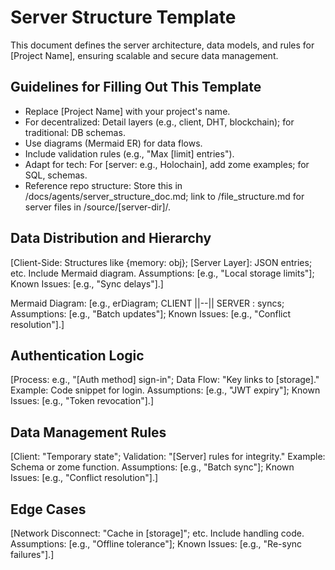 # Server Structure Template

This document defines the server architecture, data models, and rules for [Project Name], ensuring scalable and secure data management.

## Guidelines for Filling Out This Template
- Replace [Project Name] with your project's name.
- For decentralized: Detail layers (e.g., client, DHT, blockchain); for traditional: DB schemas.
- Use diagrams (Mermaid ER) for data flows.
- Include validation rules (e.g., "Max [limit] entries").
- Adapt for tech: For [server: e.g., Holochain], add zome examples; for SQL, schemas.
- Reference repo structure: Store this in /docs/agents/server_structure_doc.md; link to /file_structure.md for server files in /source/[server-dir]/.

## Data Distribution and Hierarchy
[Client-Side: Structures like {memory: obj}; [Server Layer]: JSON entries; etc. Include Mermaid diagram. Assumptions: [e.g., "Local storage limits"]; Known Issues: [e.g., "Sync delays"].]

Mermaid Diagram: [e.g., erDiagram; CLIENT ||--|| SERVER : syncs; Assumptions: [e.g., "Batch updates"]; Known Issues: [e.g., "Conflict resolution"].]

## Authentication Logic
[Process: e.g., "[Auth method] sign-in"; Data Flow: "Key links to [storage]." Example: Code snippet for login. Assumptions: [e.g., "JWT expiry"]; Known Issues: [e.g., "Token revocation"].]

## Data Management Rules
[Client: "Temporary state"; Validation: "[Server] rules for integrity." Example: Schema or zome function. Assumptions: [e.g., "Batch sync"]; Known Issues: [e.g., "Conflict resolution"].]

## Edge Cases
[Network Disconnect: "Cache in [storage]"; etc. Include handling code. Assumptions: [e.g., "Offline tolerance"]; Known Issues: [e.g., "Re-sync failures"].]
